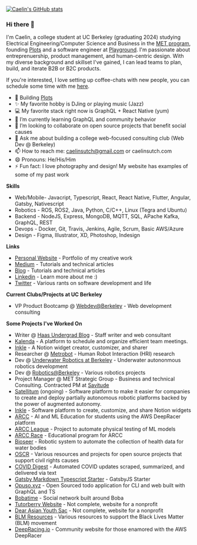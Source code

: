 [![Caelin's GitHub stats](https://github-readme-stats.vercel.app/api?username=caelinsutch&theme=dark&show_icons=true)](https://github.com/anuraghazra/github-readme-stats)

### Hi there 👋

I'm Caelin, a college student at UC Berkeley (graduating 2024) studying Electrical Engineering/Computer Science and Business in the [MET program](https://met.berkeley.edu/), founding [Plots](https://whatsplots.app) and a software engineer at [Playground](https://www.tryplayground.com/). I'm passionate about entreprenuership, product management, and human-centric design. With my diverse background and skillset I've gained, I can lead teams to plan, build, and iterate B2B or B2C products. 

If you're interested, I love setting up coffee-chats with new people, you can schedule some time with me [here](https://calendly.com/caelinsutch/15min?back=1&month=2020-12).

- 🔭 Building [Plots](https://whatsplots.app)
- ✨ My favorite hobby is DJing or playing music (Jazz)
- 💻 My favorite stack right now is GraphQL + React Native (yum)
- 🌱 I’m currently learning GraphQL and community behavior
- 👯 I’m looking to collaborate on open source projects that benefit social causes
- 💬 Ask me about building a college web-focused consulting club (Web Dev @ Berkeley)
- 📫 How to reach me: caelinsutch@gmail.com or caelinsutch.com
- 😄 Pronouns: He/His/Him
- ⚡ Fun fact: I love photography and design! My website has examples of some of my past work

**Skills**
- Web/Mobile- Javacript, Typescript, React, React Native, Flutter, Angular, Gatsby, Nativescript
- Robotics - ROS, ROS2, Java, Python, C/C++, Linux (Tegra and Ubuntu)
- Backend - NodeJS, Express, MongoDB, MQTT, SQL, APache Kafka, GraphQL, REST
- Devops - Docker, Git, Travis, Jenkins, Agile, Scrum, Basic AWS/Azure
- Design - Figma, Illustrator, XD, Photoshop, Indesign

**Links**
- [Personal Website](https://caelinsutch.com) - Portfolio of my creative work
- [Medium](https://medium.com/@caelinsutch) - Tutorials and technical articles
- [Blog](https://cometcode.io) - Tutorials and technical articles
- [Linkedin](https://linkedin.com/in/caelinsutch/) - Learn more about me :)
- [Twitter](https://twitter.com/caelin_sutch) - Various rants on software development and life

**Current Clubs/Projects at UC Berkeley**
- VP Product Bootcamp @ [Webdev@Berkeley](https://webatberkeley.org/) - Web development consulting

**Some Projects I've Worked On**
- Writer @ [Haas Undergrad Blog](https://haasundergrad.wordpress.com/) - Staff writer and web consultant
- [Kalenda](http://kalenda.io/) - A platform to schedule and organize efficient team meetings. 
- [Inkle](https://inkle.xyz) - A Notion widget creator, customizer, and sharer 
- Researcher @ [Metrobot](https://github.com/metrobot-research) - Human Robot Interaction (HRI) research
- Dev @ [Underwater Robotics at Berkeley](https://urobotics.berkeley.edu/) - Underwater autononmous robotics development
- Dev @ [Robotics@Berkeley](https://rab.berkeley.edu/) - Various robotics projects
- Project Manager @ MET Strategic Group - Business and technical Consulting. Contracted PM at [Savitude](https://www.savitude.com/)
- [Satellitum](https://satellitum.io) (ongoing) - Software platform to make it easier for companies to create and deploy partially autonomous robotic platforms backed by the power of augmented autonomy.
- [Inkle](https://inkle.xyz/) - Software platform to create, customize, and share Notion widgets
- [ARCC](https://arcc.ai/) - AI and ML Education for students using the AWS DeepRacer platform
- [ARCC League](https://league.arcc.ai/) - Project to automate physical testing of ML models
- [ARCC Race](https://race.arcc.ai/) - Educational program for ARCC
- [Bioseer](https://issuu.com/caelinsutch/docs/bioseer_tech_report) - Robotic system to automate the collection of health data for water bodies
- [OSCR](https://opensourceforcivilrights.com/) - Various resources and projects for open source projects that support civil rights causes
- [COVID Digest](https://covid-digest.com/) - Automated COVID updates scraped, summarized, and delivered via text
- [Gatsby Markdown Typescript Starter](https://gatsby-typescript-markdown-starter.vercel.app/) - GatsbyJS Starter
- [Opuso.xyz](https://github.com/opuso-xyz) - Open Sourced todo application for CLI and web built with GraphQL and TS
- [Bobatime](https://bobati.me/) - Social network built around Boba
- [Tutorberry Website](https://tutorberry.vercel.app/) - Not complete, website for a nonprofit
- [Dear Asian Youth Sac](https://dear-asian-youth-landing.vercel.app/) - Not complete, website for a nonprofit
- [BLM Resources](https://caelinsutch.github.io/blm-resources/) - Various resources to support the Black Lives Matter (BLM) movement
- [DeepRacing.io](https://deepracing.io/) - Community website for those enamored with the AWS DeepRacer
